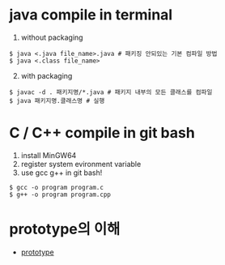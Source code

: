 # java compile in terminal

1. without packaging
```shell
$ java <.java file_name>.java # 패키징 안되있는 기본 컴파일 방법
$ java <.class file_name>
```

2. with packaging
```shell
$ javac -d . 패키지명/*.java # 패키지 내부의 모든 클래스를 컴파일
$ java 패키지명.클래스명 # 실행
```

# C / C++ compile in git bash

1. install MinGW64
2. register system evironment variable
3. use gcc g++ in git bash!

```shell
$ gcc -o program program.c
$ g++ -o program program.cpp
```

# prototype의 이해
+ [prototype](https://medium.com/@bluesh55/javascript-prototype-%EC%9D%B4%ED%95%B4%ED%95%98%EA%B8%B0-f8e67c286b67)
